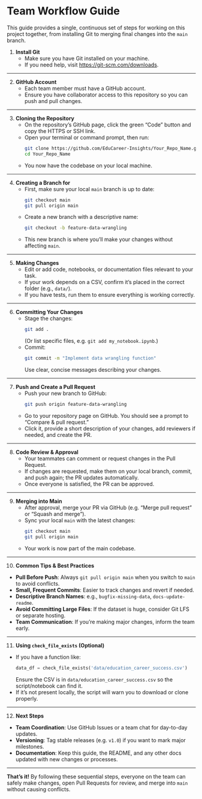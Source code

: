 # Team Workflow Guide

This guide provides a single, continuous set of steps for working on this project together, from installing Git to merging final changes into the `main` branch.

1. **Install Git**  
   - Make sure you have Git installed on your machine.  
   - If you need help, visit https://git-scm.com/downloads.

---
2. **GitHub Account**  
   - Each team member must have a GitHub account.  
   - Ensure you have collaborator access to this repository so you can push and pull changes.

---
3. **Cloning the Repository**  
   - On the repository’s GitHub page, click the green “Code” button and copy the HTTPS or SSH link.  
   - Open your terminal or command prompt, then run:
     ```bash
     git clone https://github.com/EduCareer-Insights/Your_Repo_Name.git
     cd Your_Repo_Name
     ```
   - You now have the codebase on your local machine.

---
4. **Creating a Branch for**  
   - First, make sure your local `main` branch is up to date:
     ```bash
     git checkout main
     git pull origin main
     ```
   - Create a new branch with a descriptive name:
     ```bash
     git checkout -b feature-data-wrangling
     ```
   - This new branch is where you’ll make your changes without affecting `main`.

---
5. **Making Changes**  
   - Edit or add code, notebooks, or documentation files relevant to your task.  
   - If your work depends on a CSV, confirm it’s placed in the correct folder (e.g., `data/`).  
   - If you have tests, run them to ensure everything is working correctly.

---
6. **Committing Your Changes**  
   - Stage the changes:
     ```bash
     git add .
     ```
     (Or list specific files, e.g. `git add my_notebook.ipynb`.)  
   - Commit:
     ```bash
     git commit -m "Implement data wrangling function"
     ```
     Use clear, concise messages describing your changes.

---
7. **Push and Create a Pull Request**  
   - Push your new branch to GitHub:
     ```bash
     git push origin feature-data-wrangling
     ```
   - Go to your repository page on GitHub. You should see a prompt to “Compare & pull request.”  
   - Click it, provide a short description of your changes, add reviewers if needed, and create the PR.

---
8. **Code Review & Approval**  
   - Your teammates can comment or request changes in the Pull Request.  
   - If changes are requested, make them on your local branch, commit, and push again; the PR updates automatically.  
   - Once everyone is satisfied, the PR can be approved.

---
9. **Merging into Main**  
   - After approval, merge your PR via GitHub (e.g. “Merge pull request” or “Squash and merge”).  
   - Sync your local `main` with the latest changes:
     ```bash
     git checkout main
     git pull origin main
     ```
   - Your work is now part of the main codebase.

---
10. **Common Tips & Best Practices**  
   - **Pull Before Push**: Always `git pull origin main` when you switch to `main` to avoid conflicts.  
   - **Small, Frequent Commits**: Easier to track changes and revert if needed.  
   - **Descriptive Branch Names**: e.g., `bugfix-missing-data`, `docs-update-readme`.  
   - **Avoid Committing Large Files**: If the dataset is huge, consider Git LFS or separate hosting.  
   - **Team Communication**: If you’re making major changes, inform the team early.

---
11. **Using `check_file_exists` (Optional)**  
   - If you have a function like:
     ```python
     data_df = check_file_exists('data/education_career_success.csv')
     ```
     Ensure the CSV is in `data/education_career_success.csv` so the script/notebook can find it.  
   - If it’s not present locally, the script will warn you to download or clone properly.

---
12. **Next Steps**  
   - **Team Coordination**: Use GitHub Issues or a team chat for day-to-day updates.  
   - **Versioning**: Tag stable releases (e.g. `v1.0`) if you want to mark major milestones.  
   - **Documentation**: Keep this guide, the README, and any other docs updated with new changes or processes.

---

**That’s it!** By following these sequential steps, everyone on the team can safely make changes, open Pull Requests for review, and merge into `main` without causing conflicts.